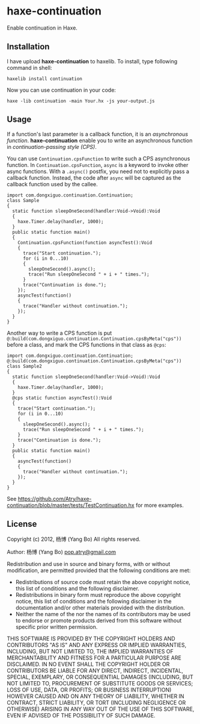 haxe-continuation
=================

Enable continuation in Haxe.

## Installation

I have upload **haxe-continuation** to haxelib. To install, type following
command in shell:

    haxelib install continuation

Now you can use continuation in your code:

    haxe -lib continuation -main Your.hx -js your-output.js

## Usage

If a function's last parameter is a callback function, it is an
*asynchronous function*. **haxe-continuation** enable you to write an
asynchronous function in *continuation-passing style (CPS)*.

You can use `Continuation.cpsFunction` to write such a CPS asynchronous
function. In `Continuation.cpsFunction`, `async` is a keyword to invoke other
async functions. With a `.async()` postfix, you need not to explicitly pass a callback
function. Instead, the code after `async` will be captured as the callback
function used by the callee.

    import com.dongxiguo.continuation.Continuation;
    class Sample
    {
      static function sleepOneSecond(handler:Void->Void):Void
      {
        haxe.Timer.delay(handler, 1000);
      }
      public static function main() 
      {
        Continuation.cpsFunction(function asyncTest():Void
        {
          trace("Start continuation.");
          for (i in 0...10)
          {
            sleepOneSecond().async();
            trace("Run sleepOneSecond " + i + " times.");
          }
          trace("Continuation is done.");
        });
        asyncTest(function()
        {
          trace("Handler without continuation.");
        });
      }
    }

Another way to write a CPS function is put `@:build(com.dongxiguo.continuation.Continuation.cpsByMeta("cps"))`
before a class, and mark the CPS functions in that class as `@cps`:

    import com.dongxiguo.continuation.Continuation;
    @:build(com.dongxiguo.continuation.Continuation.cpsByMeta("cps"))
    class Sample2
    {
      static function sleepOneSecond(handler:Void->Void):Void
      {
        haxe.Timer.delay(handler, 1000);
      }
      @cps static function asyncTest():Void
      {
        trace("Start continuation.");
        for (i in 0...10)
        {
          sleepOneSecond().async();
          trace("Run sleepOneSecond " + i + " times.");
        }
        trace("Continuation is done.");
      }
      public static function main() 
      {
        asyncTest(function()
        {
          trace("Handler without continuation.");
        });
      }
    }

See https://github.com/Atry/haxe-continuation/blob/master/tests/TestContinuation.hx
for more examples.

## License

Copyright (c) 2012, 杨博 (Yang Bo)
All rights reserved.

Author: 杨博 (Yang Bo) <pop.atry@gmail.com>

Redistribution and use in source and binary forms, with or without
modification, are permitted provided that the following conditions are met:

* Redistributions of source code must retain the above copyright notice,
  this list of conditions and the following disclaimer.
* Redistributions in binary form must reproduce the above copyright notice,
  this list of conditions and the following disclaimer in the documentation
  and/or other materials provided with the distribution.
* Neither the name of the <ORGANIZATION> nor the names of its contributors
  may be used to endorse or promote products derived from this software
  without specific prior written permission.

THIS SOFTWARE IS PROVIDED BY THE COPYRIGHT HOLDERS AND CONTRIBUTORS "AS IS"
AND ANY EXPRESS OR IMPLIED WARRANTIES, INCLUDING, BUT NOT LIMITED TO, THE
IMPLIED WARRANTIES OF MERCHANTABILITY AND FITNESS FOR A PARTICULAR PURPOSE
ARE DISCLAIMED. IN NO EVENT SHALL THE COPYRIGHT HOLDER OR CONTRIBUTORS BE
LIABLE FOR ANY DIRECT, INDIRECT, INCIDENTAL, SPECIAL, EXEMPLARY, OR
CONSEQUENTIAL DAMAGES (INCLUDING, BUT NOT LIMITED TO, PROCUREMENT OF
SUBSTITUTE GOODS OR SERVICES; LOSS OF USE, DATA, OR PROFITS; OR BUSINESS
INTERRUPTION) HOWEVER CAUSED AND ON ANY THEORY OF LIABILITY, WHETHER IN
CONTRACT, STRICT LIABILITY, OR TORT (INCLUDING NEGLIGENCE OR OTHERWISE)
ARISING IN ANY WAY OUT OF THE USE OF THIS SOFTWARE, EVEN IF ADVISED OF THE
POSSIBILITY OF SUCH DAMAGE.
